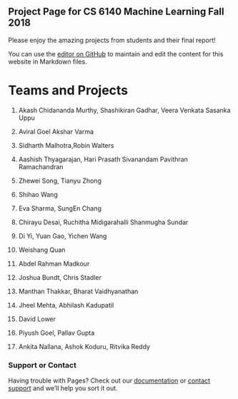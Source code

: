 ## Project Page for CS 6140 Machine Learning Fall 2018

Please enjoy the amazing projects from students and their final report!

You can use the [editor on GitHub](https://github.com/Rose-ML-Lab/cs-6140-fall-2018/edit/master/index.md) to maintain and edit the content for this website in Markdown files.
	
  
# Teams and Projects 

1.	Akash Chidananda Murthy, Shashikiran Gadhar, Veera Venkata Sasanka Uppu
	
2.	Aviral Goel Akshar Varma
	
3.	Sidharth Malhotra,Robin Walters
	
4.	Aashish Thyagarajan, Hari Prasath Sivanandam Pavithran Ramachandran
	
5.	Zhewei Song, Tianyu Zhong
	
6.	Shihao Wang 
	
7.	Eva Sharma, SungEn Chang
	
8.	Chirayu Desai, Ruchitha Midigarahalli Shanmugha Sundar
	
9.	Di Yi, Yuan Gao, Yichen Wang
	
10.	Weishang Quan
	
11.	Abdel Rahman Madkour 
	
12.	Joshua Bundt, Chris Stadler
	
13.	Manthan Thakkar, Bharat Vaidhyanathan
	
14.	Jheel Mehta, Abhilash Kadupatil
	
15.	David Lower
	
16.	Piyush Goel, Pallav Gupta
	
17.	Ankita Nallana, Ashok Koduru, Ritvika Reddy

### Support or Contact

Having trouble with Pages? Check out our [documentation](https://help.github.com/categories/github-pages-basics/) or [contact support](https://github.com/contact) and we’ll help you sort it out.
